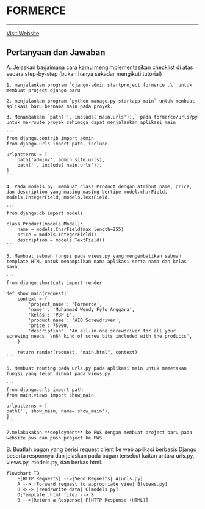 # FORMERCE

------ 

[Visit Website](https://muhammad-wendy-formerce.pbp.cs.ui.ac.id/)

## Pertanyaan dan Jawaban

A. Jelaskan bagaimana cara kamu mengimplementasikan checklist di atas secara step-by-step (bukan hanya sekadar mengikuti tutorial)

    1. menjalankan program `django-admin startproject formerce .\` untuk membuat project django baru

    2. menjalankan program `python manage.py startapp main` untuk membuat aplikasi baru bernama main pada proyek.

    3. Menambahkan `path('', include('main.urls')),` pada formerce/urls/py untuk me-route proyek sehingga dapat menjalankan aplikasi main

    ```
    from django.contrib import admin
    from django.urls import path, include

    urlpatterns = [
        path('admin/', admin.site.urls),
        path('', include('main.urls')),
    ]
    ```

    4. Pada models.py, membuat class Product dengan atribut name, price, dan description yang masing-masing bertipe model.charField, models.IntegerField, models.TextField.

    ```
    from django.db import models

    class Product(models.Model):
        name = models.CharField(max_length=255)
        price = models.IntegerField()
        description = models.TextField()
    ``` 

    5. Membuat sebuah fungsi pada views.py yang mengembalikan sebuah template HTML untuk menampilkan nama aplikasi serta nama dan kelas saya.

    ```
    from django.shortcuts import render

    def show_main(request):
        context = {
            'project_name': 'Formerce',
            'name' : 'Muhammad Wendy Fyfo Anggara',
            'kelas': 'PBP E',
            'product_name': 'AIO Screwdriver',
            'price': 75000,
            'description': 'An all-in-one screwdriver for all your screwing needs. \n64 kind of screw bits included with the products',
        }

        return render(request, "main.html", context)
    ```
    
    6. Membuat routing pada urls.py pada aplikasi main untuk memetakan fungsi yang telah dibuat pada views.py
    
    ```
    from django.urls import path
    from main.views import show_main

    urlpatterns = [
    path('', show_main, name='show_main'),
    ]
    ```

    7.melakukakan **deployment** ke PWS dengan membuat project baru pada website pws dan push project ke PWS.
 
B. Buatlah bagan yang berisi request client ke web aplikasi berbasis Django beserta responnya dan jelaskan pada bagan tersebut kaitan antara urls.py, views.py, models.py, dan berkas html.

```mermaid
flowchart TD
    E[HTTP Requests] -->|Send Requests| A[urls.py]
    A --> |Forward request to appropriate view| B[views.py]
    B <--> |read/write data| C[models.py]
    D[Template .html file] --> B
    B -->|Return a Response| F[HTTP Response (HTML)]
```